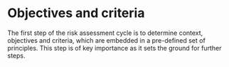 Objectives and criteria  
=======================

The first step of the risk assessment cycle is to determine context, objectives and criteria, which are embedded in a pre-defined set of principles. This step is of key importance as it sets the ground for further steps.
